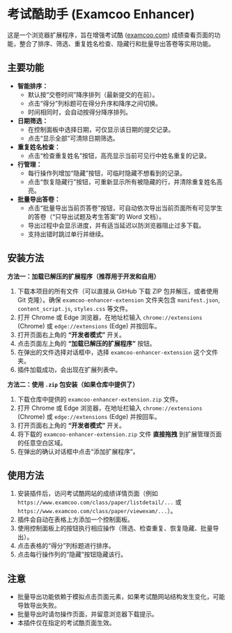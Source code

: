 # 考试酷助手 (Examcoo Enhancer)

这是一个浏览器扩展程序，旨在增强考试酷 ([examcoo.com](https://www.examcoo.com/)) 成绩查看页面的功能，整合了排序、筛选、重复姓名检查、隐藏行和批量导出答卷等实用功能。

## 主要功能

*   **智能排序：**
    *   默认按“交卷时间”降序排列（最新提交的在前）。
    *   点击“得分”列标题可在得分升序和降序之间切换。
    *   时间相同时，会自动按得分降序排列。
*   **日期筛选：**
    *   在控制面板中选择日期，可仅显示该日期的提交记录。
    *   点击“显示全部”可清除日期筛选。
*   **重复姓名检查：**
    *   点击“检查重复姓名”按钮，高亮显示当前可见行中姓名重复的记录。
*   **行管理：**
    *   每行操作列增加“隐藏”按钮，可临时隐藏不想看到的记录。
    *   点击“恢复隐藏行”按钮，可重新显示所有被隐藏的行，并清除重复姓名高亮。
*   **批量导出答卷：**
    *   点击“批量导出当前页答卷”按钮，可自动依次导出当前页面所有可见学生的答卷（“只导出试题及考生答案”的 Word 文档）。
    *   导出过程中会显示进度，并有适当延迟以防浏览器阻止过多下载。
    *   支持出错时跳过单行并继续。

## 安装方法

**方法一：加载已解压的扩展程序（推荐用于开发和自用）**

1.  下载本项目的所有文件（可以直接从 GitHub 下载 ZIP 包并解压，或者使用 Git 克隆）。确保 `examcoo-enhancer-extension` 文件夹包含 `manifest.json`, `content_script.js`, `styles.css` 等文件。
2.  打开 Chrome 或 Edge 浏览器，在地址栏输入 `chrome://extensions` (Chrome) 或 `edge://extensions` (Edge) 并按回车。
3.  打开页面右上角的 **“开发者模式”** 开关。
4.  点击页面左上角的 **“加载已解压的扩展程序”** 按钮。
5.  在弹出的文件选择对话框中，选择 `examcoo-enhancer-extension` 这个文件夹。
6.  插件加载成功，会出现在扩展列表中。

**方法二：使用 `.zip` 包安装（如果仓库中提供了）**

1.  下载仓库中提供的 `examcoo-enhancer-extension.zip` 文件。
2.  打开 Chrome 或 Edge 浏览器，在地址栏输入 `chrome://extensions` (Chrome) 或 `edge://extensions` (Edge) 并按回车。
3.  打开页面右上角的 **“开发者模式”** 开关。
4.  将下载的 `examcoo-enhancer-extension.zip` 文件 **直接拖拽** 到扩展管理页面的任意空白区域。
5.  在弹出的确认对话框中点击“添加扩展程序”。

## 使用方法

1.  安装插件后，访问考试酷网站的成绩详情页面（例如 `https://www.examcoo.com/class/paper/listdetail/...` 或 `https://www.examcoo.com/class/paper/viewexam/...`）。
2.  插件会自动在表格上方添加一个控制面板。
3.  使用控制面板上的按钮执行相应操作（筛选、检查重复、恢复隐藏、批量导出）。
4.  点击表格的“得分”列标题进行排序。
5.  点击每行操作列的“隐藏”按钮隐藏该行。

## 注意

*   批量导出功能依赖于模拟点击页面元素，如果考试酷网站结构发生变化，可能导致导出失败。
*   批量导出时请勿操作页面，并留意浏览器下载提示。
*   本插件仅在指定的考试酷页面生效。
